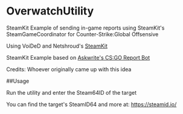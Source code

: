 # OverwatchUtility
SteamKit Example of sending in-game reports using SteamKit's SteamGameCoordinator for Counter-Strike:Global Offsensive

Using VoiDeD and Netshroud's [SteamKit](https://github.com/SteamRE/SteamKit)

SteamKit Example based on [Askwrite's CS:GO Report Bot](https://github.com/Askwrite/node-csgo-reportbot)

Credits: Whoever originally came up with this idea


##Usage

Run the utility and enter the Steam64ID of the target

You can find the target's SteamID64 and more at: https://steamid.io/

